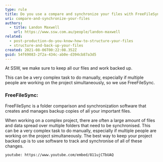```yaml
---
type: rule
title: Do you use a compare and synchronize your files with FreeFileSync?
uri: compare-and-synchronize-your-files
authors:
  - title: Landon Maxwell
    url: https://www.ssw.com.au/people/landon-maxwell
related:
  - post-production-do-you-know-how-to-structure-your-files
  - structure-and-back-up-your-files
created: 2021-08-06T00:22:08.352Z
guid: 54f69083-2f2a-434c-ab0e-d394cb87a3d5
---
```

At SSW, we make sure to keep all our files and work backed up.

This can be a very complex task to do manually, especially if multiple people are working on the project simultaneously, so we use FreeFileSync.

<!--endintro-->
### FreeFileSync:

FreeFileSync is a folder comparison and synchronization software that creates and manages backup copies of all your important files.

When working on a complex project, there are often a large amount of files and data spread over multiple folders that need to be synchronised.
This can be a very complex task to do manually, especially if multiple people are working on the project simultaneously.
The best way to keep your project backed up is to use software to track and synchronise of all of these changes.

`youtube: https://www.youtube.com/embed/811ujCTbUAQ`
